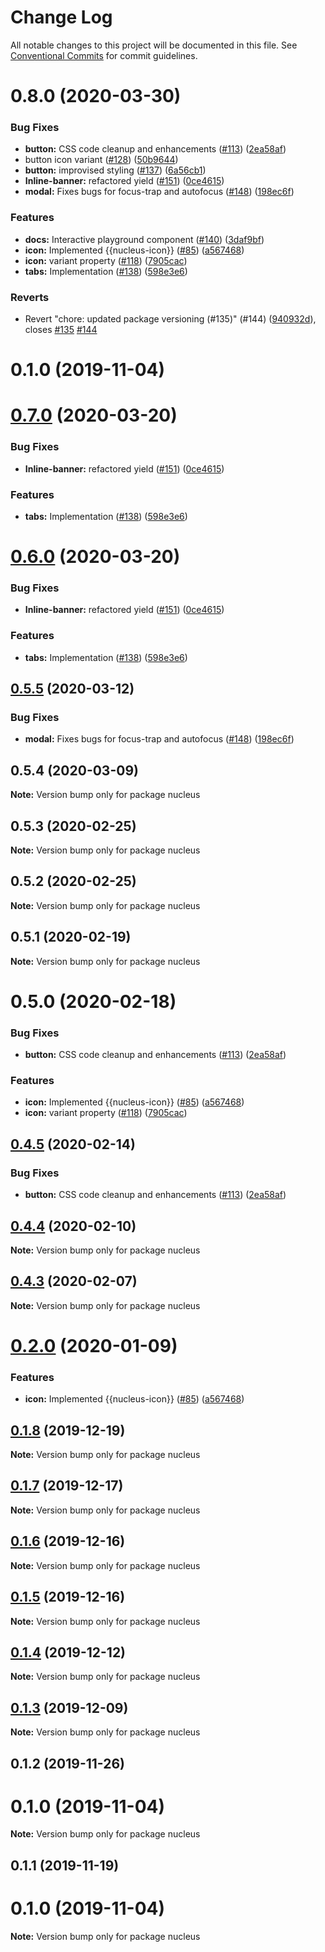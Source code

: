 # Change Log

All notable changes to this project will be documented in this file.
See [Conventional Commits](https://conventionalcommits.org) for commit guidelines.

# 0.8.0 (2020-03-30)


### Bug Fixes

* **button:** CSS code cleanup and enhancements ([#113](https://github.com/freshdesk/nucleus/issues/113)) ([2ea58af](https://github.com/freshdesk/nucleus/commit/2ea58afc6d1d68d685d87ecb8408b033885d63c2))
* button icon variant ([#128](https://github.com/freshdesk/nucleus/issues/128)) ([50b9644](https://github.com/freshdesk/nucleus/commit/50b9644b2becfa144d67ea57cba15a7179cc5e13))
* **button:** improvised styling ([#137](https://github.com/freshdesk/nucleus/issues/137)) ([6a56cb1](https://github.com/freshdesk/nucleus/commit/6a56cb19e749fe9106f0c2a66ed4bbfb3b91ecb9))
* **Inline-banner:** refactored yield ([#151](https://github.com/freshdesk/nucleus/issues/151)) ([0ce4615](https://github.com/freshdesk/nucleus/commit/0ce46152619aae09c5363aad06499d30c86d5336))
* **modal:** Fixes bugs for focus-trap and autofocus ([#148](https://github.com/freshdesk/nucleus/issues/148)) ([198ec6f](https://github.com/freshdesk/nucleus/commit/198ec6f25ddec0bcff6f5e97a38c507b2b181a0d))


### Features

* **docs:** Interactive playground component ([#140](https://github.com/freshdesk/nucleus/issues/140)) ([3daf9bf](https://github.com/freshdesk/nucleus/commit/3daf9bf83e81706e661a60f56790ab403c1bf617))
* **icon:** Implemented {{nucleus-icon}} ([#85](https://github.com/freshdesk/nucleus/issues/85)) ([a567468](https://github.com/freshdesk/nucleus/commit/a5674681147082f5f9790738cec1d632cac5debe))
* **icon:** variant property ([#118](https://github.com/freshdesk/nucleus/issues/118)) ([7905cac](https://github.com/freshdesk/nucleus/commit/7905cac643897074a1276e79dc10f35d6a3003c4))
* **tabs:** Implementation ([#138](https://github.com/freshdesk/nucleus/issues/138)) ([598e3e6](https://github.com/freshdesk/nucleus/commit/598e3e6e5a18efa8d8127c7c4165629c8e44cc92))


### Reverts

* Revert "chore: updated package versioning (#135)" (#144) ([940932d](https://github.com/freshdesk/nucleus/commit/940932d74ecb7764ef1022b7a17908ee08a8e1de)), closes [#135](https://github.com/freshdesk/nucleus/issues/135) [#144](https://github.com/freshdesk/nucleus/issues/144)



# 0.1.0 (2019-11-04)





# [0.7.0](https://github.com/freshdesk/nucleus/compare/nucleus@0.5.5...nucleus@0.7.0) (2020-03-20)


### Bug Fixes

* **Inline-banner:** refactored yield ([#151](https://github.com/freshdesk/nucleus/issues/151)) ([0ce4615](https://github.com/freshdesk/nucleus/commit/0ce46152619aae09c5363aad06499d30c86d5336))


### Features

* **tabs:** Implementation ([#138](https://github.com/freshdesk/nucleus/issues/138)) ([598e3e6](https://github.com/freshdesk/nucleus/commit/598e3e6e5a18efa8d8127c7c4165629c8e44cc92))





# [0.6.0](https://github.com/freshdesk/nucleus/compare/nucleus@0.5.5...nucleus@0.6.0) (2020-03-20)


### Bug Fixes

* **Inline-banner:** refactored yield ([#151](https://github.com/freshdesk/nucleus/issues/151)) ([0ce4615](https://github.com/freshdesk/nucleus/commit/0ce46152619aae09c5363aad06499d30c86d5336))


### Features

* **tabs:** Implementation ([#138](https://github.com/freshdesk/nucleus/issues/138)) ([598e3e6](https://github.com/freshdesk/nucleus/commit/598e3e6e5a18efa8d8127c7c4165629c8e44cc92))





## [0.5.5](https://github.com/freshdesk/nucleus/compare/nucleus@0.5.4...nucleus@0.5.5) (2020-03-12)


### Bug Fixes

* **modal:** Fixes bugs for focus-trap and autofocus ([#148](https://github.com/freshdesk/nucleus/issues/148)) ([198ec6f](https://github.com/freshdesk/nucleus/commit/198ec6f25ddec0bcff6f5e97a38c507b2b181a0d))





## 0.5.4 (2020-03-09)

**Note:** Version bump only for package nucleus





## 0.5.3 (2020-02-25)

**Note:** Version bump only for package nucleus





## 0.5.2 (2020-02-25)

**Note:** Version bump only for package nucleus





## 0.5.1 (2020-02-19)

**Note:** Version bump only for package nucleus





# 0.5.0 (2020-02-18)


### Bug Fixes

* **button:** CSS code cleanup and enhancements ([#113](https://github.com/freshdesk/nucleus/issues/113)) ([2ea58af](https://github.com/freshdesk/nucleus/commit/2ea58afc6d1d68d685d87ecb8408b033885d63c2))


### Features

* **icon:** Implemented {{nucleus-icon}} ([#85](https://github.com/freshdesk/nucleus/issues/85)) ([a567468](https://github.com/freshdesk/nucleus/commit/a5674681147082f5f9790738cec1d632cac5debe))
* **icon:** variant property ([#118](https://github.com/freshdesk/nucleus/issues/118)) ([7905cac](https://github.com/freshdesk/nucleus/commit/7905cac643897074a1276e79dc10f35d6a3003c4))





## [0.4.5](https://github.com/freshdesk/nucleus/compare/nucleus@0.4.4...nucleus@0.4.5) (2020-02-14)


### Bug Fixes

* **button:** CSS code cleanup and enhancements ([#113](https://github.com/freshdesk/nucleus/issues/113)) ([2ea58af](https://github.com/freshdesk/nucleus/commit/2ea58afc6d1d68d685d87ecb8408b033885d63c2))





## [0.4.4](https://github.com/freshdesk/nucleus/compare/nucleus@0.4.3...nucleus@0.4.4) (2020-02-10)

**Note:** Version bump only for package nucleus





## [0.4.3](https://github.com/freshdesk/nucleus/compare/nucleus@0.4.2...nucleus@0.4.3) (2020-02-07)

**Note:** Version bump only for package nucleus





# [0.2.0](https://github.com/freshdesk/nucleus/compare/nucleus@0.1.8...nucleus@0.2.0) (2020-01-09)


### Features

* **icon:** Implemented {{nucleus-icon}} ([#85](https://github.com/freshdesk/nucleus/issues/85)) ([a567468](https://github.com/freshdesk/nucleus/commit/a5674681147082f5f9790738cec1d632cac5debe))





## [0.1.8](https://github.com/freshdesk/nucleus/compare/nucleus@0.1.7...nucleus@0.1.8) (2019-12-19)

**Note:** Version bump only for package nucleus





## [0.1.7](https://github.com/freshdesk/nucleus/compare/nucleus@0.1.6...nucleus@0.1.7) (2019-12-17)

**Note:** Version bump only for package nucleus





## [0.1.6](https://github.com/freshdesk/nucleus/compare/nucleus@0.1.5...nucleus@0.1.6) (2019-12-16)

**Note:** Version bump only for package nucleus





## [0.1.5](https://github.com/freshdesk/nucleus/compare/nucleus@0.1.4...nucleus@0.1.5) (2019-12-16)

**Note:** Version bump only for package nucleus





## [0.1.4](https://github.com/freshdesk/nucleus/compare/nucleus@0.1.3...nucleus@0.1.4) (2019-12-12)

**Note:** Version bump only for package nucleus





## [0.1.3](https://github.com/freshdesk/nucleus/compare/nucleus@0.1.2...nucleus@0.1.3) (2019-12-09)

**Note:** Version bump only for package nucleus





## 0.1.2 (2019-11-26)



# 0.1.0 (2019-11-04)

**Note:** Version bump only for package nucleus





## 0.1.1 (2019-11-19)



# 0.1.0 (2019-11-04)

**Note:** Version bump only for package nucleus
